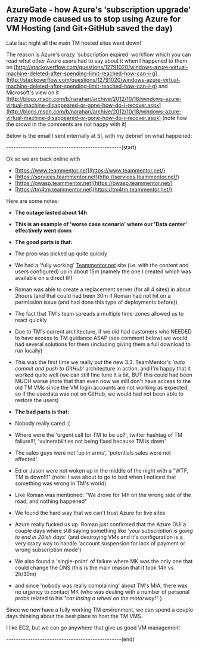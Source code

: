 ## AzureGate - how Azure's 'subscription upgrade' crazy mode caused us to stop using Azure for VM Hosting (and Git+GitHub saved the day)

Late last night all the main TM hosted sites went down!

The reason is Azure's crazy 'subscription expired' workflow which  you can read what other Azure users had to say about it when I happened to them on [http://stackoverflow.com/questions/12791020/windows-azure-virtual-machine-deleted-after-spending-limit-reached-how-can-i-g](http://stackoverflow.com/questions/12791020/windows-azure-virtual-machine-deleted-after-spending-limit-reached-how-can-i-g) and Microsoft's view on it [http://blogs.msdn.com/b/narahari/archive/2012/10/18/windows-azure-virtual-machine-disappeared-or-gone-how-do-i-recover.aspx](http://blogs.msdn.com/b/narahari/archive/2012/10/18/windows-azure-virtual-machine-disappeared-or-gone-how-do-i-recover.aspx) (note how the crowd in the comments are not happy with it)

Below is the email I sent internally at SI, with my debrief on what happened:  

------------------------------------------------(start)

Ok so we are back online with  


  * [https://www.teammentor.net](https://www.teammentor.net/)
  * [https://services.teammentor.net](http://services.teammentor.net/)
  * [https://owasp.teammentor.net](https://owasp.teammentor.net/)
  * [https://tm4tm.teammentor.net](https://tm4tm.teammentor.net/)

Here are some notes:

* **The outage lasted about 14h**
* **This is an example of 'worse case scenario' where our 'Data center' effectively went down**
* **The good parts is that:**

* The prob was picked up quite quickly
* We had a 'fully working' [Teammentor.net](http://teammentor.net/) site (i.e. with the content and users configured) up in about 15m (namely the one I created which was available on a direct IP)
* Roman was able to create a replacement server (for all 4 sites) in about 2hours (and that could had been 30m if Roman had not hit on a permission issue (and had done this type of deployments before))
* The fact that TM's team spreads a multiple time-zones allowed us to react quickly
* Due to TM's current architecture, if we did had customers who NEEDED to have access to TM guidance ASAP (see comment below) we would had several solutions for them (including giving them a full download to run locally)
* This was the first time we really put the new 3.3. TeamMentor's _'auto commit and push to GitHub'_ architecture in action, and I'm happy that it worked quite well (we can still fine tune it a bit, BUT this could had been MUCH worse (note that than even now we still don't have access to the old TM VMs since the VM login accounts are not working as expected, so if the userdata was not on GitHub, we would had not been able to restore the users)

* **The bad parts is that:**

* Nobody really cared :(

* Where were the 'urgent call for TM to be up?', twitter hashtag of TM failure!!!, 'vulnerabilities not being fixed because TM is down'
* The sales guys were not 'up in arms', 'potentials sales were not affected'
* Ed or Jason were not woken up in the middle of the night with a "WTF, TM is down!!!" (note: I was about to go to bed when I noticed that something was wrong in TM's world)

* Like Roman was mentioned: "We drove for 14h on the wrong side of the road, and nothing happened"
* We found the hard way that we can't trust Azure for live sites
* Azure really fucked us up. Roman just confirmed that the Azure GUI a couple days where still saying something like '_your subscription is going to end in 20ish days_' (and destroying VMs and it's configuration is a very crazy way to handle 'account suspension for lack of payment or wrong subscription mode')
* We also found a 'single-point' of failure where MK was the only one that could change the DNS (this is the main reason that it took 14h vs 2h/30m)
* and since 'nobody was really complaining' about TM's MIA, there was no urgency to contact MK (who was dealing with a number of personal probs related to his _"car losing a wheel on the motorway!"_ )

Since we now have a fully working TM environment, we can spend a couple days thinking about the best place to host the TM VMS.

I like EC2, but we can go anywhere that give us good VM management

------------------------------------------------(end)
